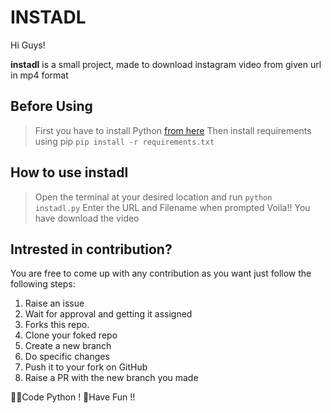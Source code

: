# INSTADL

Hi Guys! 

**instadl** is a small project, made to download instagram video from given url in mp4 format

## Before Using

> First you have to install Python [from here](https://www.python.org/downloads/)
>  Then install requirements using pip
>  <code>pip install -r requirements.txt</code>

## How to use instadl

> Open the terminal at your desired location and run
> <code>python instadl.py</code>
> Enter the URL and Filename when prompted
> Voila!! You have download the video

## Intrested in contribution?

You are free to come up with any contribution as you want just follow the following steps:

1.  Raise an issue
2.  Wait for approval and getting it assigned
3.  Forks this repo.
4.  Clone your foked repo
5.  Create a new branch
6.  Do specific changes
7.  Push it to your fork on GitHub
8.  Raise a PR with the new branch you made

👩‍💻Code Python ! 🎉Have Fun !!
